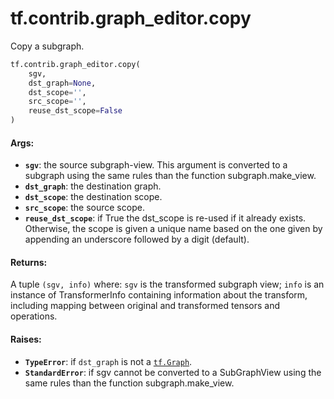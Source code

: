 <div itemscope itemtype="http://developers.google.com/ReferenceObject">
<meta itemprop="name" content="tf.contrib.graph_editor.copy" />
<meta itemprop="path" content="Stable" />
</div>

# tf.contrib.graph_editor.copy

Copy a subgraph.

``` python
tf.contrib.graph_editor.copy(
    sgv,
    dst_graph=None,
    dst_scope='',
    src_scope='',
    reuse_dst_scope=False
)
```

<!-- Placeholder for "Used in" -->


#### Args:


* <b>`sgv`</b>: the source subgraph-view. This argument is converted to a subgraph
  using the same rules than the function subgraph.make_view.
* <b>`dst_graph`</b>: the destination graph.
* <b>`dst_scope`</b>: the destination scope.
* <b>`src_scope`</b>: the source scope.
* <b>`reuse_dst_scope`</b>: if True the dst_scope is re-used if it already exists.
  Otherwise, the scope is given a unique name based on the one given
  by appending an underscore followed by a digit (default).

#### Returns:

A tuple `(sgv, info)` where:
  `sgv` is the transformed subgraph view;
  `info` is an instance of TransformerInfo containing
  information about the transform, including mapping between
  original and transformed tensors and operations.


#### Raises:


* <b>`TypeError`</b>: if `dst_graph` is not a <a href="../../../tf/Graph.md"><code>tf.Graph</code></a>.
* <b>`StandardError`</b>: if sgv cannot be converted to a SubGraphView using
  the same rules than the function subgraph.make_view.